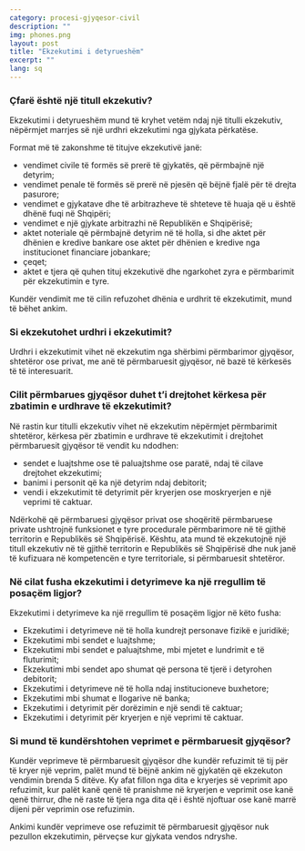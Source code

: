 ```yaml
---
category: procesi-gjyqesor-civil
description: ""
img: phones.png
layout: post
title: "Ekzekutimi i detyrueshëm"
excerpt: ""
lang: sq
---
```

<script>
var data = { topics: [
  {
    title: "Kur kryhet ekzekutimi i detyrueshëm",
    text: function(){ return $("#part1").html(); }
  },
  {
    title: "Urdhri i ekzekutimit",
    text: function(){ return $("#part2").html(); }
  },
  {
    title: "Përmbaruesi gjyqësor që ekzekuton urdhrin",
    text: function(){ return $("#part3").html(); }
  },
  {
    title: "Ekzekutimi në fusha të posaçme",
    text: function(){ return $("#part4").html(); }
  },
  {
    title: "Kundërshtimi i veprimeve të përmbaruesit gjyqësor",
    text: function(){ return $("#part5").html(); }
  }
]};
</script>

<div id="part1" class="hidden">
<h3>Çfarë është një titull  ekzekutiv?</h3>
<p>Ekzekutimi i detyrueshëm mund të kryhet vetëm ndaj një titulli ekzekutiv, nëpërmjet marrjes së një urdhri ekzekutimi nga gjykata përkatëse.</p>
<p>Format më të zakonshme të titujve ekzekutivë janë:
<ul>
<li>vendimet civile të formës së prerë të gjykatës, që përmbajnë një detyrim;</li>
<li>vendimet penale të formës së prerë në pjesën që bëjnë fjalë për të drejta pasurore;</li>
<li>vendimet e gjykatave dhe të arbitrazheve të shteteve të huaja që u është dhënë fuqi në Shqipëri;</li>
<li>vendimet e një gjykate arbitrazhi në Republikën e Shqipërisë;</li>
<li>aktet noteriale që përmbajnë detyrim në të holla, si dhe aktet për dhënien e kredive bankare ose aktet për dhënien e kredive nga institucionet financiare jobankare;</li>
<li>çeqet;</li>
<li>aktet e tjera që quhen tituj ekzekutivë dhe ngarkohet zyra e përmbarimit për ekzekutimin e tyre.</li>
</ul>
Kundër vendimit me të cilin refuzohet dhënia e urdhrit të ekzekutimit, mund të bëhet ankim.
</p>
</div>

<div id="part2" class="hidden">
<h3>Si ekzekutohet urdhri i ekzekutimit?</h3>
Urdhri i ekzekutimit vihet në ekzekutim nga shërbimi përmbarimor gjyqësor, shtetëror ose privat, me anë të përmbaruesit gjyqësor, në bazë të kërkesës të të interesuarit.
</div>

<div id="part3" class="hidden">
<h3>Cilit përmbarues gjyqësor duhet t’i drejtohet kërkesa për zbatimin e urdhrave të ekzekutimit?</h3>
Në rastin kur titulli ekzekutiv vihet në ekzekutim nëpërmjet përmbarimit shtetëror, kërkesa për zbatimin e urdhrave të ekzekutimit i drejtohet përmbaruesit gjyqësor të vendit ku ndodhen:
<ul>
<li>sendet e luajtshme ose të paluajtshme ose paratë, ndaj të cilave drejtohet ekzekutimi;</li>
<li>banimi i personit që ka një detyrim ndaj debitorit;</li>
<li>vendi i ekzekutimit të detyrimit për kryerjen ose moskryerjen e një veprimi të caktuar.</li>
</ul>
Ndërkohë që përmbaruesi gjyqësor privat ose shoqëritë përmbaruese private ushtrojnë funksionet e tyre procedurale përmbarimore në të gjithë territorin e Republikës së Shqipërisë. Kështu, ata mund të ekzekutojnë një titull ekzekutiv në të gjithë territorin e Republikës së Shqipërisë dhe nuk janë të kufizuara në kompetencën e tyre territoriale, si përmbaruesit shtetëror.
</div>

<div id="part4" class="hidden">
<h3>Në cilat fusha ekzekutimi i detyrimeve ka një rregullim të posaçëm ligjor?</h3>
Ekzekutimi i detyrimeve ka një rregullim të posaçëm ligjor në këto fusha:
<ul>
<li>Ekzekutimi i detyrimeve në të holla kundrejt personave fizikë e juridikë;</li>
<li>Ekzekutimi mbi sendet e luajtshme;</li>
<li>Ekzekutimi mbi sendet e paluajtshme, mbi mjetet e lundrimit e të fluturimit;</li>
<li>Ekzekutimi mbi sendet apo shumat që persona të tjerë i detyrohen debitorit;</li>
<li>Ekzekutimi i detyrimeve në të holla ndaj institucioneve buxhetore;</li>
<li>Ekzekutimi mbi shumat e llogarive në banka;</li>
<li>Ekzekutimi i detyrimit për dorëzimin e një sendi të caktuar;</li>
<li>Ekzekutimi i detyrimit për kryerjen e një veprimi të caktuar.</li>
</ul>
</div>

<div id="part5" class="hidden">
<h3>Si mund të kundërshtohen veprimet e përmbaruesit gjyqësor?</h3>
<p>Kundër veprimeve të përmbaruesit gjyqësor dhe kundër refuzimit të tij për të kryer një veprim, palët mund të bëjnë ankim në gjykatën që ekzekuton vendimin brenda 5 ditëve. Ky afat fillon nga dita e kryerjes së veprimit apo refuzimit, kur palët kanë qenë të pranishme në kryerjen e veprimit ose kanë qenë thirrur, dhe në raste të tjera nga dita që i është njoftuar ose kanë marrë dijeni për veprimin ose refuzimin.</p>
<p>Ankimi kundër veprimeve ose refuzimit të përmbaruesit gjyqësor nuk pezullon ekzekutimin, përveçse kur gjykata vendos ndryshe.</p>
</div>

<div class="post-content"></div>

